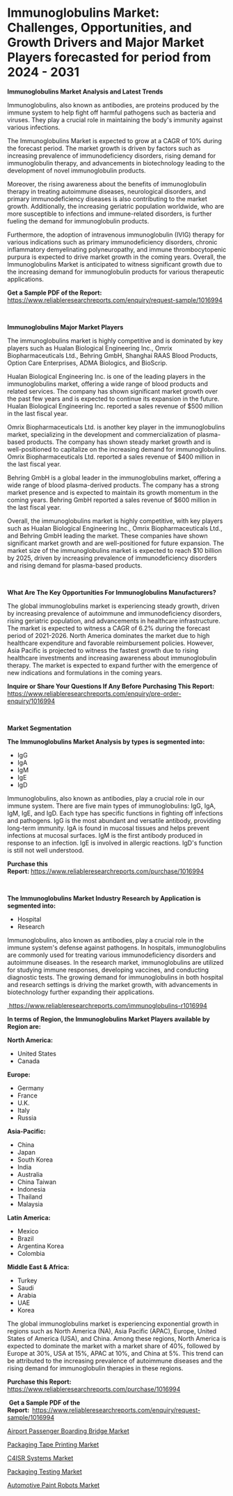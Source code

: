 <p><h1>Immunoglobulins Market: Challenges, Opportunities, and Growth Drivers and Major Market Players forecasted for period from 2024 - 2031</h1></p><p><strong>Immunoglobulins Market Analysis and Latest Trends</strong></p>
<p><p>Immunoglobulins, also known as antibodies, are proteins produced by the immune system to help fight off harmful pathogens such as bacteria and viruses. They play a crucial role in maintaining the body's immunity against various infections.</p><p>The Immunoglobulins Market is expected to grow at a CAGR of 10% during the forecast period. The market growth is driven by factors such as increasing prevalence of immunodeficiency disorders, rising demand for immunoglobulin therapy, and advancements in biotechnology leading to the development of novel immunoglobulin products.</p><p>Moreover, the rising awareness about the benefits of immunoglobulin therapy in treating autoimmune diseases, neurological disorders, and primary immunodeficiency diseases is also contributing to the market growth. Additionally, the increasing geriatric population worldwide, who are more susceptible to infections and immune-related disorders, is further fueling the demand for immunoglobulin products.</p><p>Furthermore, the adoption of intravenous immunoglobulin (IVIG) therapy for various indications such as primary immunodeficiency disorders, chronic inflammatory demyelinating polyneuropathy, and immune thrombocytopenic purpura is expected to drive market growth in the coming years. Overall, the Immunoglobulins Market is anticipated to witness significant growth due to the increasing demand for immunoglobulin products for various therapeutic applications.</p></p>
<p><strong>Get a Sample PDF of the Report:&nbsp;</strong> <a href="https://www.reliableresearchreports.com/enquiry/request-sample/1016994">https://www.reliableresearchreports.com/enquiry/request-sample/1016994</a></p>
<p>&nbsp;</p>
<p><strong>Immunoglobulins Major Market Players</strong></p>
<p><p>The immunoglobulins market is highly competitive and is dominated by key players such as Hualan Biological Engineering Inc., Omrix Biopharmaceuticals Ltd., Behring GmbH, Shanghai RAAS Blood Products, Option Care Enterprises, ADMA Biologics, and BioScrip.</p><p>Hualan Biological Engineering Inc. is one of the leading players in the immunoglobulins market, offering a wide range of blood products and related services. The company has shown significant market growth over the past few years and is expected to continue its expansion in the future. Hualan Biological Engineering Inc. reported a sales revenue of $500 million in the last fiscal year.</p><p>Omrix Biopharmaceuticals Ltd. is another key player in the immunoglobulins market, specializing in the development and commercialization of plasma-based products. The company has shown steady market growth and is well-positioned to capitalize on the increasing demand for immunoglobulins. Omrix Biopharmaceuticals Ltd. reported a sales revenue of $400 million in the last fiscal year.</p><p>Behring GmbH is a global leader in the immunoglobulins market, offering a wide range of blood plasma-derived products. The company has a strong market presence and is expected to maintain its growth momentum in the coming years. Behring GmbH reported a sales revenue of $600 million in the last fiscal year.</p><p>Overall, the immunoglobulins market is highly competitive, with key players such as Hualan Biological Engineering Inc., Omrix Biopharmaceuticals Ltd., and Behring GmbH leading the market. These companies have shown significant market growth and are well-positioned for future expansion. The market size of the immunoglobulins market is expected to reach $10 billion by 2025, driven by increasing prevalence of immunodeficiency disorders and rising demand for plasma-based products.</p></p>
<p>&nbsp;</p>
<p><strong>What Are The Key Opportunities For Immunoglobulins Manufacturers?</strong></p>
<p><p>The global immunoglobulins market is experiencing steady growth, driven by increasing prevalence of autoimmune and immunodeficiency disorders, rising geriatric population, and advancements in healthcare infrastructure. The market is expected to witness a CAGR of 6.2% during the forecast period of 2021-2026. North America dominates the market due to high healthcare expenditure and favorable reimbursement policies. However, Asia Pacific is projected to witness the fastest growth due to rising healthcare investments and increasing awareness about immunoglobulin therapy. The market is expected to expand further with the emergence of new indications and formulations in the coming years.</p></p>
<p><strong>Inquire or Share Your Questions If Any Before Purchasing This Report:</strong> <a href="https://www.reliableresearchreports.com/enquiry/pre-order-enquiry/1016994">https://www.reliableresearchreports.com/enquiry/pre-order-enquiry/1016994</a></p>
<p>&nbsp;</p>
<p><strong>Market Segmentation</strong></p>
<p><strong>The Immunoglobulins Market Analysis by types is segmented into:</strong></p>
<p><ul><li>IgG</li><li>IgA</li><li>IgM</li><li>IgE</li><li>IgD</li></ul></p>
<p><p>Immunoglobulins, also known as antibodies, play a crucial role in our immune system. There are five main types of immunoglobulins: IgG, IgA, IgM, IgE, and IgD. Each type has specific functions in fighting off infections and pathogens. IgG is the most abundant and versatile antibody, providing long-term immunity. IgA is found in mucosal tissues and helps prevent infections at mucosal surfaces. IgM is the first antibody produced in response to an infection. IgE is involved in allergic reactions. IgD's function is still not well understood.</p></p>
<p><strong>Purchase this Report:&nbsp;</strong><a href="https://www.reliableresearchreports.com/purchase/1016994">https://www.reliableresearchreports.com/purchase/1016994</a></p>
<p>&nbsp;</p>
<p><strong>The Immunoglobulins Market Industry Research by Application is segmented into:</strong></p>
<p><ul><li>Hospital</li><li>Research</li></ul></p>
<p><p>Immunoglobulins, also known as antibodies, play a crucial role in the immune system's defense against pathogens. In hospitals, immunoglobulins are commonly used for treating various immunodeficiency disorders and autoimmune diseases. In the research market, immunoglobulins are utilized for studying immune responses, developing vaccines, and conducting diagnostic tests. The growing demand for immunoglobulins in both hospital and research settings is driving the market growth, with advancements in biotechnology further expanding their applications.</p></p>
<p><a href="https://www.reliableresearchreports.com/immunoglobulins-r1016994">&nbsp;https://www.reliableresearchreports.com/immunoglobulins-r1016994</a></p>
<p><strong>In terms of Region, the Immunoglobulins Market Players available by Region are:</strong></p>
<p>
    <p> <strong> North America: </strong>
        <ul>
            <li>United States</li>
            <li>Canada</li>
        </ul>
        </p> 
    <p> <strong> Europe: </strong>
        <ul>
            <li>Germany</li>
            <li>France</li>
            <li>U.K.</li>
            <li>Italy</li>
            <li>Russia</li>
        </ul>
        </p> 
    <p> <strong> Asia-Pacific: </strong>
        <ul>
            <li>China</li>
            <li>Japan</li>
            <li>South Korea</li>
            <li>India</li>
            <li>Australia</li>
            <li>China Taiwan</li>
            <li>Indonesia</li>
            <li>Thailand</li>
            <li>Malaysia</li>
        </ul>
        </p> 
    <p> <strong> Latin America: </strong>
        <ul>
            <li>Mexico</li>
            <li>Brazil</li>
            <li>Argentina Korea</li>
            <li>Colombia</li>
        </ul>
        </p> 
    <p> <strong> Middle East & Africa: </strong>
        <ul>
            <li>Turkey</li>
            <li>Saudi</li>
            <li>Arabia</li>
            <li>UAE</li>
            <li>Korea</li>
        </ul>
    </p>
    </p>
<p><p>The global immunoglobulins market is experiencing exponential growth in regions such as North America (NA), Asia Pacific (APAC), Europe, United States of America (USA), and China. Among these regions, North America is expected to dominate the market with a market share of 40%, followed by Europe at 30%, USA at 15%, APAC at 10%, and China at 5%. This trend can be attributed to the increasing prevalence of autoimmune diseases and the rising demand for immunoglobulin therapies in these regions.</p></p>
<p><strong>Purchase this Report: </strong><a href="https://www.reliableresearchreports.com/purchase/1016994">https://www.reliableresearchreports.com/purchase/1016994</a></p>
<p>&nbsp;<strong>Get a Sample PDF of the Report:&nbsp;&nbsp;</strong><a href="https://www.reliableresearchreports.com/enquiry/request-sample/1016994">https://www.reliableresearchreports.com/enquiry/request-sample/1016994</a></p>
<p><strong></strong></p>
<p><p><a href="https://medium.com/@hernandezdorothy026/navigating-the-global-airport-passenger-boarding-bridge-market-landscape-trends-forecasts-and-f833117722b8">Airport Passenger Boarding Bridge Market</a></p><p><a href="https://github.com/mbisetmhermsr/Market-Research-Report-List-3/blob/main/packaging-tape-printing-market.md">Packaging Tape Printing Market</a></p><p><a href="https://medium.com/@graciakennyta2311/global-c4isr-systems-market-opportunities-and-forecast-for-period-from-2024-to-2031-540a10535d45">C4ISR Systems Market</a></p><p><a href="https://github.com/cameroneffertz/Market-Research-Report-List-2/blob/main/packaging-testing-market.md">Packaging Testing Market</a></p><p><a href="https://medium.com/@janetchuaf36/emerging-trends-in-automotive-paint-robots-market-global-outlook-and-future-prospects-from-2024-aa3172cee761">Automotive Paint Robots Market</a></p></p>
